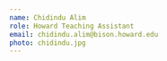 ```yaml
---
name: Chidindu Alim
role: Howard Teaching Assistant
email: chidindu.alim@bison.howard.edu
photo: chidindu.jpg
---
```

